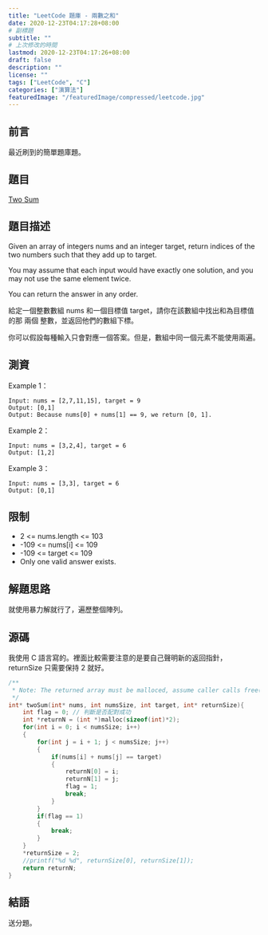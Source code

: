 ```yaml
---
title: "LeetCode 題庫 - 兩數之和"
date: 2020-12-23T04:17:28+08:00
# 副標題
subtitle: ""
# 上次修改的時間
lastmod: 2020-12-23T04:17:26+08:00
draft: false
description: ""
license: ""
tags: ["LeetCode", "C"]
categories: ["演算法"]
featuredImage: "/featuredImage/compressed/leetcode.jpg"
---
```


## 前言

最近刷到的簡單題庫題。

## 題目

[Two Sum](https://leetcode.com/problems/two-sum/)

## 題目描述

Given an array of integers nums and an integer target, return indices of the two numbers such that they add up to target.

You may assume that each input would have exactly one solution, and you may not use the same element twice.

You can return the answer in any order.

給定一個整數數組 nums 和一個目標值 target，請你在該數組中找出和為目標值的那 兩個 整數，並返回他們的數組下標。

你可以假設每種輸入只會對應一個答案。但是，數組中同一個元素不能使用兩遍。

## 測資

Example 1：

```
Input: nums = [2,7,11,15], target = 9
Output: [0,1]
Output: Because nums[0] + nums[1] == 9, we return [0, 1].
```

Example 2：

```
Input: nums = [3,2,4], target = 6
Output: [1,2]
```

Example 3：

```
Input: nums = [3,3], target = 6
Output: [0,1]
```

## 限制

- 2 <= nums.length <= 103
- -109 <= nums[i] <= 109
- -109 <= target <= 109
- Only one valid answer exists.

## 解題思路

就使用暴力解就行了，遍歷整個陣列。

## 源碼

我使用 C 語言寫的。裡面比較需要注意的是要自己聲明新的返回指針，returnSize 只需要保持 2 就好。

```c
/**
 * Note: The returned array must be malloced, assume caller calls free().
 */
int* twoSum(int* nums, int numsSize, int target, int* returnSize){
    int flag = 0; // 判斷是否配對成功
    int *returnN = (int *)malloc(sizeof(int)*2);
    for(int i = 0; i < numsSize; i++)
    {
        for(int j = i + 1; j < numsSize; j++)
        {
            if(nums[i] + nums[j] == target)
            {
                returnN[0] = i;
                returnN[1] = j;
                flag = 1;
                break;
            }
        }
        if(flag == 1)
        {
            break;
        }
    }
    *returnSize = 2;
    //printf("%d %d", returnSize[0], returnSize[1]);
    return returnN;
}
```

## 結語

送分題。